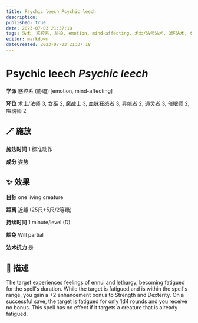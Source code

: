 ```yaml
---
title: Psychic leech Psychic leech
description: 
published: true
date: 2023-07-03 21:37:18
tags: 法术, 惑控系, 胁迫, emotion, mind-affecting, 术士/法师法术, 3环法术, 女巫法术, 2环法术, 魔战士法术, 血脉狂怒者法术, 异能者法术, 通灵者法术, 催眠师法术, 唤魂师法术
editor: markdown
dateCreated: 2023-07-03 21:37:18
---
```


# **Psychic leech** *Psychic leech*

**学派** 惑控系 (胁迫) \[emotion, mind-affecting\] 

**环位** 术士/法师 3, 女巫 2, 魔战士 3, 血脉狂怒者 3, 异能者 2, 通灵者 3, 催眠师 2, 唤魂师 2

## 🪄 施放

**施法时间** 1 标准动作

**成分** 姿势

## ✨ 效果 

**目标** one living creature 

**距离** 近距 (25尺+5尺/2等级)  

**持续时间** 1 minute/level (D) 

**豁免** Will partial

**法术抗力** 是

## 📖 描述

The target experiences feelings of ennui and lethargy, becoming fatigued for the spell's duration. While the target is fatigued and is within the spell's range, you gain a +2 enhancement bonus to Strength and Dexterity. On a successful save, the target is fatigued for only 1d4 rounds and you receive no bonus. This spell has no effect if it targets a creature that is already fatigued.
    